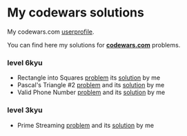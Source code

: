 # My codewars solutions

My codewars.com [userprofile](https://www.codewars.com/users/hulfyback).
 
You can find here my solutions for __[codewars.com](https://www.codewars.com)__ problems.

### level 6kyu
+ Rectangle into Squares [problem](https://www.codewars.com/kata/rectangle-into-squares/train/java) its [solution](https://github.com/hulfyback/my-codewars/blob/6kyu/src/main/com/codewars/level_6kyu/SqInRect.java) by me
+ Pascal's Triangle #2 [problem](https://www.codewars.com/kata/52945ce49bb38560fe0001d9) and its [solution](https://github.com/hulfyback/my-codewars/blob/6kyu/src/main/com/codewars/level_6kyu/PascalTriangle.java) by me
+ Valid Phone Number [problem](https://www.codewars.com/kata/525f47c79f2f25a4db000025) and its [solution](https://github.com/hulfyback/my-codewars/blob/6kyu/src/main/com/codewars/level_6kyu/PhoneNumber.java) by me
### level 3kyu
+ Prime Streaming [problem](https://www.codewars.com/kata/5519a584a73e70fa570005f5) and its [solution](https://github.com/hulfyback/my-codewars/blob/3kyu/src/main/com/codewars/level_3kyu/Primes.java) by me